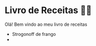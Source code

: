 # Livro de Receitas :woman_cook:

Olá! Bem vindo ao meu livro de receitas

- Strogonoff de frango
- 
